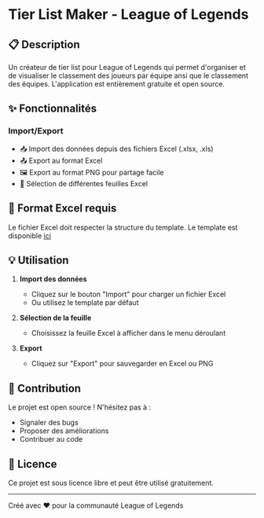 # Tier List Maker - League of Legends

## 📋 Description
Un créateur de tier list pour League of Legends qui permet d'organiser et de visualiser le classement des joueurs par équipe ansi que le classement des équipes. L'application est entièrement gratuite et open source.

## ✨ Fonctionnalités

### Import/Export
- 📥 Import des données depuis des fichiers Excel (.xlsx, .xls)
- 📤 Export au format Excel
- 🖼️ Export au format PNG pour partage facile
- 📑 Sélection de différentes feuilles Excel

## 📝 Format Excel requis
Le fichier Excel doit respecter la structure du template. Le template est disponible [ici](https://github.com/JeremyCPE/TierLeague/tree/main/public/template)

## 💡 Utilisation

1. **Import des données**
   - Cliquez sur le bouton "Import" pour charger un fichier Excel
   - Ou utilisez le template par défaut

2. **Sélection de la feuille**
   - Choisissez la feuille Excel à afficher dans le menu déroulant

3. **Export**
   - Cliquez sur "Export" pour sauvegarder en Excel ou PNG

## 🤝 Contribution
Le projet est open source ! N'hésitez pas à :
- Signaler des bugs
- Proposer des améliorations
- Contribuer au code

## 📜 Licence
Ce projet est sous licence libre et peut être utilisé gratuitement.

---
Créé avec ❤️ pour la communauté League of Legends 